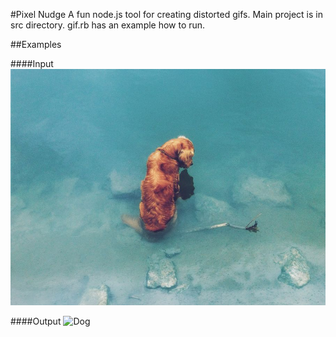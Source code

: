 #Pixel Nudge
A fun node.js tool for creating distorted gifs.
Main project is in src directory. gif.rb has an example how to run.

##Examples

####Input
![Dog](examples/dog.jpg)

####Output
![Dog](examples/dog.gif)

